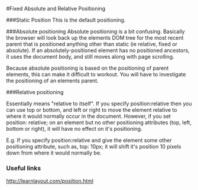 #Fixed Absolute and Relative Positioning

###Static Position
This is the default positioning. 



###Absolute positioning 
Absolute positioning is a bit confusing. Basically the browser will look back up the elements DOM tree for the most recent parent that is positioned anything other than static (ie relative, fixed or absolute).  If an absolutely-positioned element has no positioned ancestors, it uses the document body, and still moves along with page scrolling.

Because absolute positioning is based on the positioning of parent elements, this can make it difficult to workout. You will have to investigate the positioning of an elements parent.

###Relative positioning

Essentially means "relative to itself". If you specify position:relative then you can use top or bottom, and left or right to move the element relative to where it would normally occur in the document. However, if you set position: relative; on an element but no other positioning attributes (top, left, bottom or right), it will have no effect on it's positioning.

E.g. If you specify position:relative and give the element some other positioning attribute, such as, top: 10px; it will shift it's position 10 pixels down from where it would normally be.


### Useful links
http://learnlayout.com/position.html


